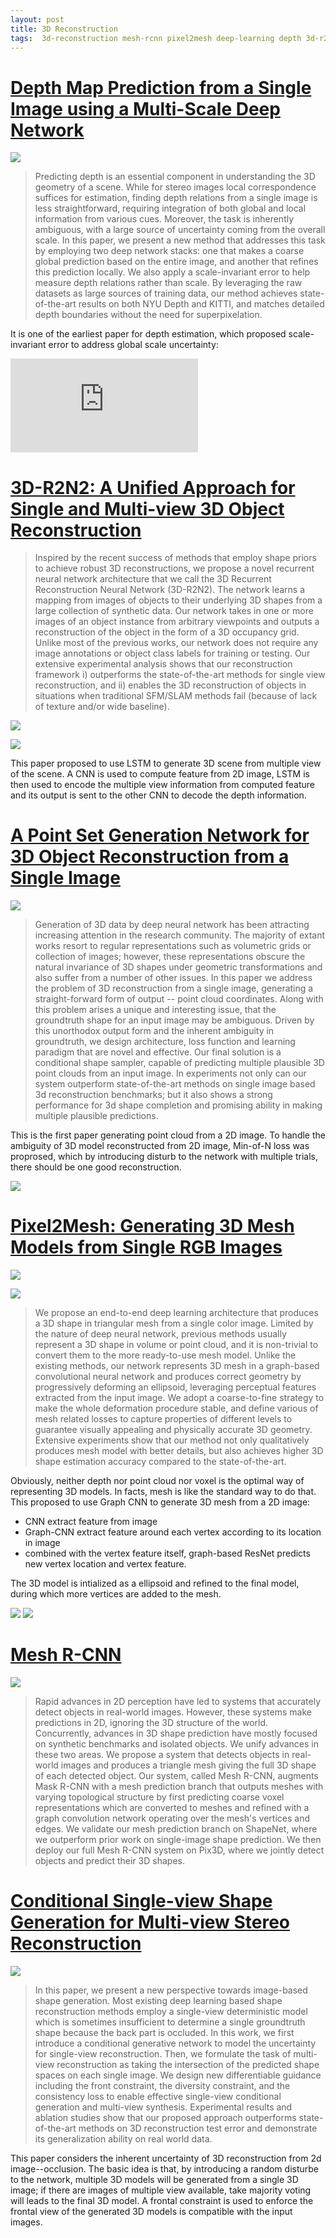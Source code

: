 ```yaml
---
layout: post
title: 3D Reconstruction
tags:  3d-reconstruction mesh-rcnn pixel2mesh deep-learning depth 3d-r2n2
---
```


# [Depth Map Prediction from a Single Image using a Multi-Scale Deep Network](https://papers.nips.cc/paper/5539-depth-map-prediction-from-a-single-image-using-a-multi-scale-deep-network.pdf)

![](https://mmbiz.qpic.cn/mmbiz_jpg/yNnalkXE7oX8HdKQiaQRBCVvDergu7X2tZCFBZYib9jR6Z3stKjtWdSnhYz6AibCqwgnLeyG2ZGswFYEUb91OJK6A/640?wx_fmt=jpeg&tp=webp&wxfrom=5&wx_lazy=1&wx_co=1)

> Predicting depth is an essential component in understanding the 3D geometry of a scene. While for stereo images local correspondence suffices for estimation, finding depth relations from a single image is less straightforward, requiring integration of both global and local information from various cues. Moreover, the task is inherently ambiguous, with a large source of uncertainty coming from the overall scale. In this paper, we present a new method that addresses this task by employing two deep network stacks: one that makes a coarse global prediction based on the entire image, and another that refines this prediction locally. We also apply a scale-invariant error to help measure depth relations rather than scale. By leveraging the raw datasets as large sources of training data, our method achieves state-of-the-art results on both NYU Depth and KITTI, and matches detailed depth boundaries without the need for superpixelation.

It is one of the earliest paper for depth estimation, which proposed scale-invariant error to address global scale uncertainty:

![$$\ell(y,\hat{y})=\sum_{i,j}{log(\frac{y_i}{y_j})-\log{(\frac{\hat{y}_i}{-\hat{y}_j})}}$$](https://latex.codecogs.com/gif.latex?%5Cell%28y%2C%5Chat%7By%7D%29%3D%5Csum_%7Bi%2Cj%7D%7Blog%28%5Cfrac%7By_i%7D%7By_j%7D%29-%5Clog%7B%28%5Cfrac%7B%5Chat%7By%7D_i%7D%7B-%5Chat%7By%7D_j%7D%29%7D%7D)

# [3D-R2N2: A Unified Approach for Single and Multi-view 3D Object Reconstruction](https://arxiv.org/abs/1604.00449)

> Inspired by the recent success of methods that employ shape priors to achieve robust 3D reconstructions, we propose a novel recurrent neural network architecture that we call the 3D Recurrent Reconstruction Neural Network (3D-R2N2). The network learns a mapping from images of objects to their underlying 3D shapes from a large collection of synthetic data. Our network takes in one or more images of an object instance from arbitrary viewpoints and outputs a reconstruction of the object in the form of a 3D occupancy grid. Unlike most of the previous works, our network does not require any image annotations or object class labels for training or testing. Our extensive experimental analysis shows that our reconstruction framework i) outperforms the state-of-the-art methods for single view reconstruction, and ii) enables the 3D reconstruction of objects in situations when traditional SFM/SLAM methods fail (because of lack of texture and/or wide baseline).

![](https://mmbiz.qpic.cn/mmbiz_jpg/yNnalkXE7oX8HdKQiaQRBCVvDergu7X2tNdNe4yjwsme9qDu1phx0giaoL9zr4z4fDialOImNjBBa91TGNXrfGJMQ/640?wx_fmt=jpeg&tp=webp&wxfrom=5&wx_lazy=1&wx_co=1)

![](https://mmbiz.qpic.cn/mmbiz_jpg/yNnalkXE7oX8HdKQiaQRBCVvDergu7X2tgvFZ4ppBvaVOeO1Tk4xhPKm1nCU6Be3wfspczyyEdGyIj5D11ZuLog/640?wx_fmt=jpeg&tp=webp&wxfrom=5&wx_lazy=1&wx_co=1)

This paper proposed to use LSTM to generate 3D scene from multiple view of the scene. A CNN is used to compute feature from 2D image, LSTM is then used to encode the multiple view information from computed feature and its output is sent to the other CNN to decode the depth information.

# [A Point Set Generation Network for 3D Object Reconstruction from a Single Image](https://arxiv.org/abs/1612.00603)

![](https://mmbiz.qpic.cn/mmbiz_jpg/yNnalkXE7oX8HdKQiaQRBCVvDergu7X2tuoErHhicXDDVhoe0gNSSdqoDuERAF9evBpyBicIo9w96ibof92Uu95jkw/640?wx_fmt=jpeg&tp=webp&wxfrom=5&wx_lazy=1&wx_co=1)

> Generation of 3D data by deep neural network has been attracting increasing attention in the research community. The majority of extant works resort to regular representations such as volumetric grids or collection of images; however, these representations obscure the natural invariance of 3D shapes under geometric transformations and also suffer from a number of other issues. In this paper we address the problem of 3D reconstruction from a single image, generating a straight-forward form of output -- point cloud coordinates. Along with this problem arises a unique and interesting issue, that the groundtruth shape for an input image may be ambiguous. Driven by this unorthodox output form and the inherent ambiguity in groundtruth, we design architecture, loss function and learning paradigm that are novel and effective. Our final solution is a conditional shape sampler, capable of predicting multiple plausible 3D point clouds from an input image. In experiments not only can our system outperform state-of-the-art methods on single image based 3d reconstruction benchmarks; but it also shows a strong performance for 3d shape completion and promising ability in making multiple plausible predictions.

This is the first paper generating point cloud from a 2D image. To handle the ambiguity of 3D model reconstructed from 2D image, Min-of-N loss was proprosed, which by introducing disturb to the network with multiple trials, there should be one good reconstruction.

![](https://mmbiz.qpic.cn/mmbiz_jpg/yNnalkXE7oX8HdKQiaQRBCVvDergu7X2tNK7IpSBiayyqRcLKkniaPvA9C3SrpTOu4jSxzKYzicn8aHBVO9C8Aux2w/640?wx_fmt=jpeg&tp=webp&wxfrom=5&wx_lazy=1&wx_co=1)

# [Pixel2Mesh: Generating 3D Mesh Models from Single RGB Images](https://arxiv.org/abs/1804.01654)

![](https://mmbiz.qpic.cn/mmbiz_jpg/yNnalkXE7oX8HdKQiaQRBCVvDergu7X2tAbU1bT0GaPiaCQUL60ibPdWdwadUHP4dnrPD5Ne3jHibuRmIxASZGOB4g/640?wx_fmt=jpeg&tp=webp&wxfrom=5&wx_lazy=1&wx_co=1)

![](https://mmbiz.qpic.cn/mmbiz_jpg/yNnalkXE7oX8HdKQiaQRBCVvDergu7X2tjGySQzZcT1lqJM29IjkB07AVos8Qo0XHuDAbLROlKyamLeLhSWy55A/640?wx_fmt=jpeg&tp=webp&wxfrom=5&wx_lazy=1&wx_co=1)

> We propose an end-to-end deep learning architecture that produces a 3D shape in triangular mesh from a single color image. Limited by the nature of deep neural network, previous methods usually represent a 3D shape in volume or point cloud, and it is non-trivial to convert them to the more ready-to-use mesh model. Unlike the existing methods, our network represents 3D mesh in a graph-based convolutional neural network and produces correct geometry by progressively deforming an ellipsoid, leveraging perceptual features extracted from the input image. We adopt a coarse-to-fine strategy to make the whole deformation procedure stable, and define various of mesh related losses to capture properties of different levels to guarantee visually appealing and physically accurate 3D geometry. Extensive experiments show that our method not only qualitatively produces mesh model with better details, but also achieves higher 3D shape estimation accuracy compared to the state-of-the-art.

Obviously, neither depth nor point cloud nor voxel is the optimal way of representing 3D models. In facts, mesh is like the standard way to do that. This proposed to use Graph CNN to generate 3D mesh from a 2D image:
- CNN extract feature from image
- Graph-CNN extract feature around each vertex according to its location in image
- combined with the vertex feature itself, graph-based ResNet predicts new vertex location and vertex feature.

The 3D model is intialized as a ellipsoid and refined to the final model, during which more vertices are added to the mesh.

![](https://mmbiz.qpic.cn/mmbiz_jpg/yNnalkXE7oX8HdKQiaQRBCVvDergu7X2tAwS8ZC3GeRWyuJUWztKblMTciaibGyAufQ1XTTBTggv71Fzz28MPodaQ/640?wx_fmt=jpeg&tp=webp&wxfrom=5&wx_lazy=1&wx_co=1)
![](https://mmbiz.qpic.cn/mmbiz_jpg/yNnalkXE7oX8HdKQiaQRBCVvDergu7X2tX7gPC2FN7SicnlXibc7mr4icWfhPbLbnhquvusSSaupo2Qvwb31xibaSkQ/640?wx_fmt=jpeg&tp=webp&wxfrom=5&wx_lazy=1&wx_co=1)

# [Mesh R-CNN](https://arxiv.org/abs/1906.02739)

![](https://mmbiz.qpic.cn/mmbiz_jpg/yNnalkXE7oX8HdKQiaQRBCVvDergu7X2tniaWIRJxVewq9Ho8ziaoiarInnEWkYOg5XO6eRLIZ05Xh5NNXXTBoiczWw/640?wx_fmt=jpeg&tp=webp&wxfrom=5&wx_lazy=1&wx_co=1)

> Rapid advances in 2D perception have led to systems that accurately detect objects in real-world images. However, these systems make predictions in 2D, ignoring the 3D structure of the world. Concurrently, advances in 3D shape prediction have mostly focused on synthetic benchmarks and isolated objects. We unify advances in these two areas. We propose a system that detects objects in real-world images and produces a triangle mesh giving the full 3D shape of each detected object. Our system, called Mesh R-CNN, augments Mask R-CNN with a mesh prediction branch that outputs meshes with varying topological structure by first predicting coarse voxel representations which are converted to meshes and refined with a graph convolution network operating over the mesh's vertices and edges. We validate our mesh prediction branch on ShapeNet, where we outperform prior work on single-image shape prediction. We then deploy our full Mesh R-CNN system on Pix3D, where we jointly detect objects and predict their 3D shapes.

# [Conditional Single-view Shape Generation for Multi-view Stereo Reconstruction](https://arxiv.org/abs/1904.06699)

![](https://mmbiz.qpic.cn/mmbiz_jpg/yNnalkXE7oX8HdKQiaQRBCVvDergu7X2tgiaHrGV4Xs0uRpfu5m74AOvsqdV5Z9R5POKNNSHQm8dOqHniaXC5iadvA/640?wx_fmt=jpeg&tp=webp&wxfrom=5&wx_lazy=1&wx_co=1)

> In this paper, we present a new perspective towards image-based shape generation. Most existing deep learning based shape reconstruction methods employ a single-view deterministic model which is sometimes insufficient to determine a single groundtruth shape because the back part is occluded. In this work, we first introduce a conditional generative network to model the uncertainty for single-view reconstruction. Then, we formulate the task of multi-view reconstruction as taking the intersection of the predicted shape spaces on each single image. We design new differentiable guidance including the front constraint, the diversity constraint, and the consistency loss to enable effective single-view conditional generation and multi-view synthesis. Experimental results and ablation studies show that our proposed approach outperforms state-of-the-art methods on 3D reconstruction test error and demonstrate its generalization ability on real world data.

This paper considers the inherent uncertainty of 3D reconstruction from 2d image--occlusion. The basic idea is that, by introducing a random disturbe to the network, multiple 3D models will be generated from a single 3D image; if there are images of multiple view available, take majority voting will leads to the final 3D model. A frontal constraint is used to enforce the frontal view of the generated 3D models is compatible with the input images.
